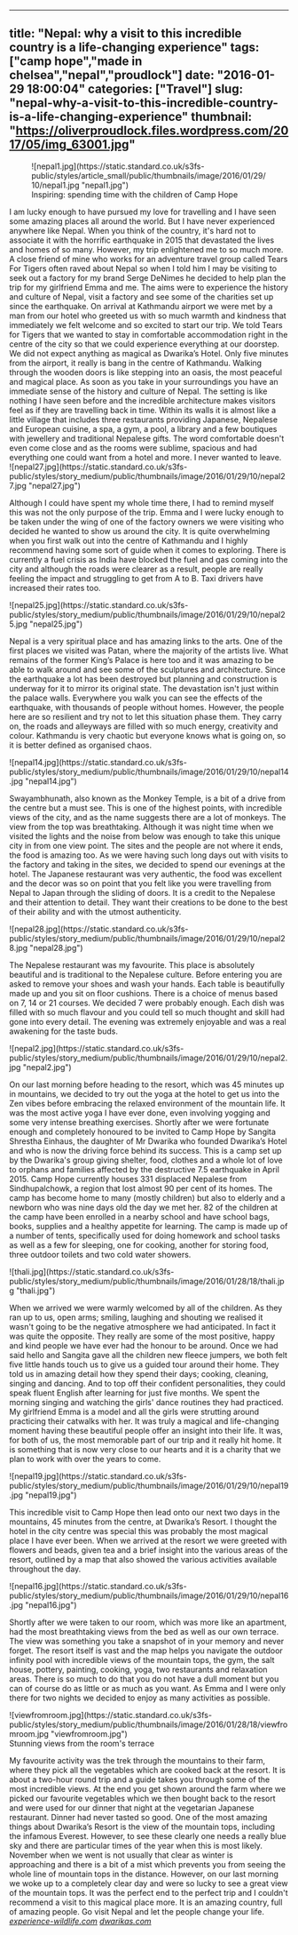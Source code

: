 
---
title: "Nepal: why a visit to this incredible country is a life-changing experience"
tags: ["camp hope","made in chelsea","nepal","proudlock"]
date: "2016-01-29 18:00:04"
categories: ["Travel"]
slug: "nepal-why-a-visit-to-this-incredible-country-is-a-life-changing-experience"
thumbnail: "https://oliverproudlock.files.wordpress.com/2017/05/img_63001.jpg"
---

<figure class="featured-media medium-width">![nepal1.jpg](https://static.standard.co.uk/s3fs-public/styles/article_small/public/thumbnails/image/2016/01/29/10/nepal1.jpg "nepal1.jpg")

<figcaption class="caption">Inspiring: spending time with the children of Camp Hope</figcaption>

</figure>

<div class="article-wrapper clearfix">

<div class="main-content-column">

<div id="gigya-share-btns-2_gig_containerParent" class="text-wrapper">I am lucky enough to have pursued my love for travelling and I have seen some amazing places all around the world. But I have never experienced anywhere like Nepal. When you think of the country, it's hard not to associate it with the horrific earthquake in 2015 that devastated the lives and homes of so many. However, my trip enlightened me to so much more. A close friend of mine who works for an adventure travel group called Tears For Tigers often raved about Nepal so when I told him I may be visiting to seek out a factory for my brand Serge DeNimes he decided to help plan the trip for my girlfriend Emma and me. The aims were to experience the history and culture of Nepal, visit a factory and see some of the charities set up since the earthquake. On arrival at Kathmandu airport we were met by a man from our hotel who greeted us with so much warmth and kindness that immediately we felt welcome and so excited to start our trip. We told Tears for Tigers that we wanted to stay in comfortable accommodation right in the centre of the city so that we could experience everything at our doorstep. We did not expect anything as magical as Dwarika’s Hotel. Only five minutes from the airport, it really is bang in the centre of Kathmandu. Walking through the wooden doors is like stepping into an oasis, the most peaceful and magical place. As soon as you take in your surroundings you have an immediate sense of the history and culture of Nepal. The setting is like nothing I have seen before and the incredible architecture makes visitors feel as if they are travelling back in time. Within its walls it is almost like a little village that includes three restaurants providing Japanese, Nepalese and European cuisine, a spa, a gym, a pool, a library and a few boutiques with jewellery and traditional Nepalese gifts. The word comfortable doesn't even come close and as the rooms were sublime, spacious and had everything one could want from a hotel and more. I never wanted to leave.

<div class="dnd-widget-wrapper context-sdl_editor_representation type-image">

<div class="dnd-atom-rendered">

<div class="image">![nepal27.jpg](https://static.standard.co.uk/s3fs-public/styles/story_medium/public/thumbnails/image/2016/01/29/10/nepal27.jpg "nepal27.jpg")</div>

</div>

</div>

Although I could have spent my whole time there, I had to remind myself this was not the only purpose of the trip. Emma and I were lucky enough to be taken under the wing of one of the factory owners we were visiting who decided he wanted to show us around the city. It is quite overwhelming when you first walk out into the centre of Kathmandu and I highly recommend having some sort of guide when it comes to exploring. There is currently a fuel crisis as India have blocked the fuel and gas coming into the city and although the roads were clearer as a result, people are really feeling the impact and struggling to get from A to B. Taxi drivers have increased their rates too.

<div class="dnd-widget-wrapper context-sdl_editor_representation type-image">

<div class="dnd-atom-rendered">

<div class="image">![nepal25.jpg](https://static.standard.co.uk/s3fs-public/styles/story_medium/public/thumbnails/image/2016/01/29/10/nepal25.jpg "nepal25.jpg")</div>

</div>

</div>

Nepal is a very spiritual place and has amazing links to the arts. One of the first places we visited was Patan, where the majority of the artists live. What remains of the former King’s Palace is here too and it was amazing to be able to walk around and see some of the sculptures and architecture. Since the earthquake a lot has been destroyed but planning and construction is underway for it to mirror its original state. The devastation isn't just within the palace walls. Everywhere you walk you can see the effects of the earthquake, with thousands of people without homes. However, the people here are so resilient and try not to let this situation phase them. They carry on, the roads and alleyways are filled with so much energy, creativity and colour. Kathmandu is very chaotic but everyone knows what is going on, so it is better defined as organised chaos.

<div class="dnd-widget-wrapper context-sdl_editor_representation type-image">

<div class="dnd-atom-rendered">

<div class="image">![nepal14.jpg](https://static.standard.co.uk/s3fs-public/styles/story_medium/public/thumbnails/image/2016/01/29/10/nepal14.jpg "nepal14.jpg")</div>

</div>

</div>

Swayambhunath, also known as the Monkey Temple, is a bit of a drive from the centre but a must see. This is one of the highest points, with incredible views of the city, and as the name suggests there are a lot of monkeys. The view from the top was breathtaking. Although it was night time when we visited the lights and the noise from below was enough to take this unique city in from one view point. The sites and the people are not where it ends, the food is amazing too. As we were having such long days out with visits to the factory and taking in the sites, we decided to spend our evenings at the hotel. The Japanese restaurant was very authentic, the food was excellent and the decor was so on point that you felt like you were travelling from Nepal to Japan through the sliding of doors. It is a credit to the Nepalese and their attention to detail. They want their creations to be done to the best of their ability and with the utmost authenticity.

<div class="dnd-widget-wrapper context-sdl_editor_representation type-image">

<div class="dnd-atom-rendered">

<div class="image">![nepal28.jpg](https://static.standard.co.uk/s3fs-public/styles/story_medium/public/thumbnails/image/2016/01/29/10/nepal28.jpg "nepal28.jpg")</div>

</div>

</div>

The Nepalese restaurant was my favourite. This place is absolutely beautiful and is traditional to the Nepalese culture. Before entering you are asked to remove your shoes and wash your hands. Each table is beautifully made up and you sit on floor cushions. There is a choice of menus based on 7, 14 or 21 courses. We decided 7 were probably enough. Each dish was filled with so much flavour and you could tell so much thought and skill had gone into every detail. The evening was extremely enjoyable and was a real awakening for the taste buds.

<div class="dnd-widget-wrapper context-sdl_editor_representation type-image">

<div class="dnd-atom-rendered">

<div class="image">![nepal2.jpg](https://static.standard.co.uk/s3fs-public/styles/story_medium/public/thumbnails/image/2016/01/29/10/nepal2.jpg "nepal2.jpg")</div>

</div>

</div>

On our last morning before heading to the resort, which was 45 minutes up in mountains, we decided to try out the yoga at the hotel to get us into the Zen vibes before embracing the relaxed environment of the mountain life. It was the most active yoga I have ever done, even involving yogging and some very intense breathing exercises. Shortly after we were fortunate enough and completely honoured to be invited to Camp Hope by Sangita Shrestha Einhaus, the daughter of Mr Dwarika who founded Dwarika’s Hotel and who is now the driving force behind its success. This is a camp set up by the Dwarika's group giving shelter, food, clothes and a whole lot of love to orphans and families affected by the destructive 7.5 earthquake in April 2015. Camp Hope currently houses 331 displaced Nepalese from Sindhupalchowk, a region that lost almost 90 per cent of its homes. The camp has become home to many (mostly children) but also to elderly and a newborn who was nine days old the day we met her. 82 of the children at the camp have been enrolled in a nearby school and have school bags, books, supplies and a healthy appetite for learning. The camp is made up of a number of tents, specifically used for doing homework and school tasks as well as a few for sleeping, one for cooking, another for storing food, three outdoor toilets and two cold water showers.

<div class="dnd-widget-wrapper context-sdl_editor_representation type-image">

<div class="dnd-atom-rendered">

<div class="image">![thali.jpg](https://static.standard.co.uk/s3fs-public/styles/story_medium/public/thumbnails/image/2016/01/28/18/thali.jpg "thali.jpg")</div>

</div>

</div>

When we arrived we were warmly welcomed by all of the children. As they ran up to us, open arms; smiling, laughing and shouting we realised it wasn't going to be the negative atmosphere we had anticipated. In fact it was quite the opposite. They really are some of the most positive, happy and kind people we have ever had the honour to be around. Once we had said hello and Sangita gave all the children new fleece jumpers, we both felt five little hands touch us to give us a guided tour around their home. They told us in amazing detail how they spend their days; cooking, cleaning, singing and dancing. And to top off their confident personalities, they could speak fluent English after learning for just five months. We spent the morning singing and watching the girls' dance routines they had practiced. My girlfriend Emma is a model and all the girls were strutting around practicing their catwalks with her. It was truly a magical and life-changing moment having these beautiful people offer an insight into their life. It was, for both of us, the most memorable part of our trip and it really hit home. It is something that is now very close to our hearts and it is a charity that we plan to work with over the years to come.

<div class="dnd-widget-wrapper context-sdl_editor_representation type-image">

<div class="dnd-atom-rendered">

<div class="image">![nepal19.jpg](https://static.standard.co.uk/s3fs-public/styles/story_medium/public/thumbnails/image/2016/01/29/10/nepal19.jpg "nepal19.jpg")</div>

</div>

</div>

This incredible visit to Camp Hope then lead onto our next two days in the mountains, 45 minutes from the centre, at Dwarika’s Resort. I thought the hotel in the city centre was special this was probably the most magical place I have ever been. When we arrived at the resort we were greeted with flowers and beads, given tea and a brief insight into the various areas of the resort, outlined by a map that also showed the various activities available throughout the day.

<div class="dnd-widget-wrapper context-sdl_editor_representation type-image">

<div class="dnd-atom-rendered">

<div class="image">![nepal16.jpg](https://static.standard.co.uk/s3fs-public/styles/story_medium/public/thumbnails/image/2016/01/29/10/nepal16.jpg "nepal16.jpg")</div>

</div>

</div>

Shortly after we were taken to our room, which was more like an apartment, had the most breathtaking views from the bed as well as our own terrace. The view was something you take a snapshot of in your memory and never forget. The resort itself is vast and the map helps you navigate the outdoor infinity pool with incredible views of the mountain tops, the gym, the salt house, pottery, painting, cooking, yoga, two restaurants and relaxation areas. There is so much to do that you do not have a dull moment but you can of course do as little or as much as you want. As Emma and I were only there for two nights we decided to enjoy as many activities as possible.

<div class="dnd-widget-wrapper context-sdl_editor_representation type-image">

<div class="dnd-atom-rendered">

<div class="image">![viewfromroom.jpg](https://static.standard.co.uk/s3fs-public/styles/story_medium/public/thumbnails/image/2016/01/28/18/viewfromroom.jpg "viewfromroom.jpg")</div>

</div>

<div class="dnd-caption-wrapper">Stunning views from the room's terrace</div>

</div>

My favourite activity was the trek through the mountains to their farm, where they pick all the vegetables which are cooked back at the resort. It is about a two-hour round trip and a guide takes you through some of the most incredible views. At the end you get shown around the farm where we picked our favourite vegetables which we then bought back to the resort and were used for our dinner that night at the vegetarian Japanese restaurant. Dinner had never tasted so good. One of the most amazing things about Dwarika’s Resort is the view of the mountain tops, including the infamous Everest. However, to see these clearly one needs a really blue sky and there are particular times of the year when this is most likely. November when we went is not usually that clear as winter is approaching and there is a bit of a mist which prevents you from seeing the whole line of mountain tops in the distance. However, on our last morning we woke up to a completely clear day and were so lucky to see a great view of the mountain tops. It was the perfect end to the perfect trip and I couldn't recommend a visit to this magical place more. It is an amazing country, full of amazing people. Go visit Nepal and let the people change your life. [_experience-wildlife.com_](http://www.experience-wildlife.com/) [_dwarikas.com_](http://dwarikas.com/)</div>

</div>

</div>